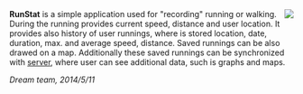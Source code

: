 <img src="http://tomasbouda.cz/zswi/flashs.png" align="right">
<b>RunStat</b> is a simple application used for "recording" running or walking. During the running provides current speed, distance and user location. It provides also history of user runnings, where is stored location, date, duration, max. and average speed, distance. Saved runnings can be also drawed on a map. Additionally these saved runnings can be synchronized with <a href=""https://github.com/sadileko/dream_team/tree/master/RunStat_server">server</a>, where user can see additional data, such is graphs and maps.

<i>Dream team, 2014/5/11</i>


